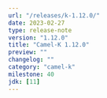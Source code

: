 ```yaml
---
url: "/releases/k-1.12.0/"
date: 2023-02-27
type: release-note
version: "1.12.0"
title: "Camel-K 1.12.0"
preview: ""
changelog: ""
category: "camel-k"
milestone: 40
jdk: [11]
---
```


